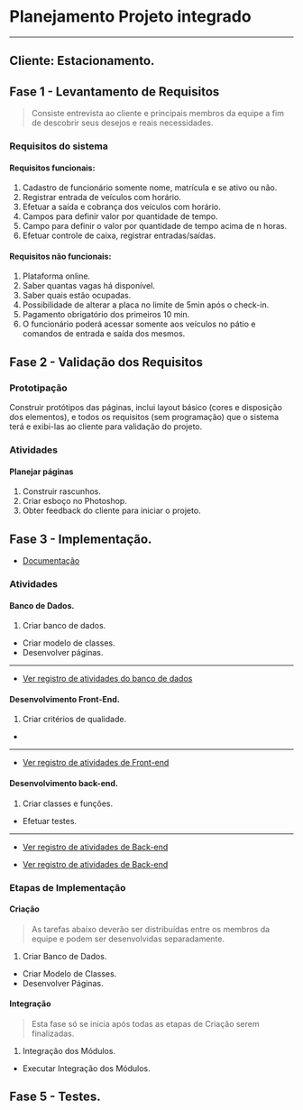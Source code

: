 # Planejamento Projeto integrado
---
## Cliente: Estacionamento.


## Fase 1 - Levantamento de Requisitos

> Consiste entrevista ao cliente e principais membros da equipe a fim de descobrir seus desejos e reais necessidades.

### Requisitos do sistema

#### Requisitos funcionais:

1.	Cadastro de funcionário somente nome, matrícula e se ativo ou não.
2.	Registrar entrada de veículos com horário.
3.	Efetuar a saída e cobrança dos veículos com horário.
4.	Campos para definir valor por quantidade de tempo.
5.	Campo para definir o valor por quantidade de tempo acima de n horas.
6.	Efetuar controle de caixa, registrar entradas/saídas.

#### Requisitos não funcionais:

1.	Plataforma online.
2.	Saber quantas vagas há disponível.
3.	Saber quais estão ocupadas.
4.	Possibilidade de alterar a placa no limite de 5min após o check-in.
5.	Pagamento obrigatório dos primeiros 10 min.
6.	O funcionário poderá acessar somente aos veículos no pátio e comandos de entrada e saída dos mesmos.


## Fase 2 - Validação dos Requisitos

### Prototipação

Construir protótipos das páginas, inclui layout básico (cores e disposição dos elementos), e todos os requisitos (sem programação) que o sistema terá e exibi-las ao cliente para validação do projeto.

### Atividades

#### Planejar páginas

1. Construir rascunhos.
2. Criar esboço no Photoshop.
3. Obter feedback do cliente para iniciar o projeto.


## Fase 3 - Implementação.

* [Documentação](https://github.com/RodBrowning/Projeto-integrador-ads3/blob/master/Documenta%C3%A7%C3%A3o/doc.md)

### Atividades

#### Banco de Dados.

1. Criar banco de dados.
* Criar modelo de classes.
* Desenvolver páginas.

---
* [Ver registro de atividades do banco de dados](https://github.com/RodBrowning/Projeto-integrador-ads3/blob/master/Documenta%C3%A7%C3%A3o/banco_dados/atividades_banco_dados.md)

#### Desenvolvimento Front-End.

1. Criar critérios de qualidade.
* 

---
* [Ver registro de atividades de Front-end](https://github.com/RodBrowning/Projeto-integrador-ads3/blob/master/Documenta%C3%A7%C3%A3o/front_end/atividades_front_end.md)

#### Desenvolvimento back-end.

1. Criar classes e funções.
* Efetuar testes.

---

* [Ver registro de atividades de Back-end](https://github.com/RodBrowning/Projeto-integrador-ads3/blob/master/Documenta%C3%A7%C3%A3o/back_end/atividades_back_end.md)


* [Ver registro de atividades de Back-end](https://github.com/RodBrowning/Projeto-integrador-ads3/blob/master/Documenta%C3%A7%C3%A3o/atividades_back_end)

### Etapas de Implementação

#### 

#### Criação

> As tarefas abaixo deverão ser distribuídas entre os membros da equipe e podem ser desenvolvidas separadamente.

1. Criar Banco de Dados.
* Criar Modelo de Classes.
* Desenvolver Páginas.

#### Integração

> Esta fase só se inicia após todas as etapas de Criação serem finalizadas.

1. Integração dos Módulos.
* Executar Integração dos Módulos.


## Fase 5 - Testes.